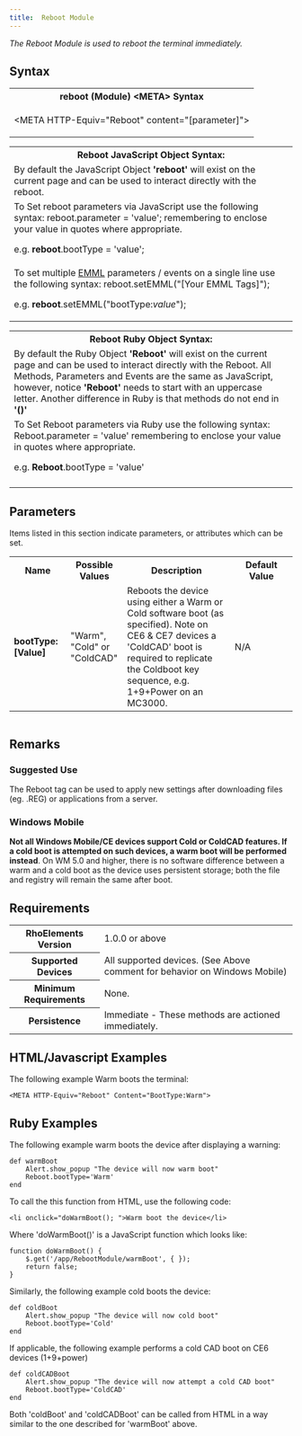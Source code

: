 ```yaml
---
title:  Reboot Module
---
```

*The Reboot Module is used to reboot the terminal immediately.*

## Syntax
<table class="re-table">
	<tr>
		<th class="tableHeading">reboot (Module) &lt;META&gt; Syntax</th>
	</tr>
	<tr>
		<td class="clsSyntaxCells clsOddRow"><p>&lt;META HTTP-Equiv="Reboot" content="[parameter]"&gt;</p></td>
	</tr>
</table>

<table class="re-table">
	<tr>
		<th class="tableHeading">Reboot JavaScript Object Syntax:</th>
	</tr>
	<tr>
		<td class="clsSyntaxCells clsOddRow">By default the JavaScript Object <b>'reboot'</b> will exist on the current page and can be used to interact directly with the reboot.</td>
	</tr>
	<tr>
		<td class="clsSyntaxCells clsEvenRow">To Set reboot parameters via JavaScript use the following syntax: reboot.parameter = 'value'; remembering to enclose your value in quotes where appropriate.<P/>e.g. <b>reboot</b>.bootType = 'value';</td>
	</tr>
	<tr>
		<td class="clsSyntaxCells clsOddRow">To set multiple <a href="/rhoelements/EMMLOverview">EMML</a> parameters / events on a single line use the following syntax: reboot.setEMML("[Your EMML Tags]");<P/>e.g. <b>reboot</b>.setEMML("bootType:<i>value</i>");</td>
	</tr>
</table>

<table class="re-table">
	<tr>
		<th class="tableHeading">Reboot Ruby Object Syntax:</th>
	</tr>
	<tr>
		<td class="clsSyntaxCells clsOddRow">By default the Ruby Object <b>'Reboot'</b> will exist on the current page and can be used to interact directly with the Reboot. All Methods, Parameters and Events are the same as JavaScript, however, notice <b>'Reboot'</b> needs to start with an uppercase letter. Another difference in Ruby is that methods do not end in <b>'()'</b></td>
	</tr>
	<tr>
		<td class="clsSyntaxCells clsEvenRow">To Set Reboot parameters via Ruby use the following syntax: Reboot.parameter = 'value' remembering to enclose your value in quotes where appropriate.<P/>e.g. <b>Reboot</b>.bootType = 'value'</td>
	</tr>
	<tr>
		<td class="clsSyntaxCells clsOddRow"/>
	</tr>
</table>

## Parameters
Items listed in this section indicate parameters, or attributes which can be set.
<table class="re-table">
	<col width="20%"/>
	<col width="20%"/>
	<col width="38%"/>
	<col width="22%"/>
	<tr>
		<th class="tableHeading">Name</th>
		<th class="tableHeading">Possible Values</th>
		<th class="tableHeading">Description</th>
		<th class="tableHeading">Default Value</th>
	</tr>
	<tr>
		<td class="clsSyntaxCells clsOddRow"><b>bootType:[Value]</b></td>
		<td class="clsSyntaxCells clsOddRow">"Warm", "Cold" or "ColdCAD"</td>
		<td class="clsSyntaxCells clsOddRow">Reboots the device using either a Warm or Cold software boot (as specified). Note on CE6 & CE7 devices a 'ColdCAD' boot is required to replicate the Coldboot key sequence, e.g. 1+9+Power on an MC3000.</td>
		<td class="clsSyntaxCells clsOddRow">N/A</td>
	</tr>
</table>

<table class="re-table">
	<col width="78%"/>
	<col width="8%"/>
	<col width="1%"/>
	<col width="5%"/>
	<col width="1%"/>
	<col width="5%"/>
	<col width="2%"/>
</table>

## Remarks
### Suggested Use
The Reboot tag can be used to apply new settings after downloading files (eg. .REG) or applications from a server.

### Windows Mobile
**Not all Windows Mobile/CE devices support Cold or ColdCAD features. If a cold boot is attempted on such devices, a warm boot will be performed instead**. On WM 5.0 and higher, there is no software difference between a warm and a cold boot as the device uses persistent storage; both the file and registry will remain the same after boot.

## Requirements
<table class="re-table">
	<tr>
		<th class="tableHeading">RhoElements Version</th>
		<td class="clsSyntaxCell clsEvenRow">1.0.0 or above</td>
	</tr>
	<tr>
		<th class="tableHeading">Supported Devices</th>
		<td class="clsSyntaxCell clsOddRow">All supported devices. (See Above comment for behavior on Windows Mobile)</td>
	</tr>
	<tr>
		<th class="tableHeading">Minimum Requirements</th>
		<td class="clsSyntaxCell clsOddRow">None.</td>
	</tr>
	<tr>
		<th class="tableHeading">Persistence</th>
		<td class="clsSyntaxCell clsEvenRow">Immediate - These methods are actioned immediately.</td>
	</tr>
</table>

## HTML/Javascript Examples
The following example Warm boots the terminal:

	<META HTTP-Equiv="Reboot" Content="BootType:Warm">

## Ruby Examples
The following example warm boots the device after displaying a warning:

	def warmBoot
		Alert.show_popup "The device will now warm boot"
		Reboot.bootType='Warm'
	end

To call the this function from HTML, use the following code:

	<li onclick="doWarmBoot(); ">Warm boot the device</li>

Where 'doWarmBoot()' is a JavaScript function which looks like:

	function doWarmBoot() {
		$.get('/app/RebootModule/warmBoot', { });
		return false;
	}

Similarly, the following example cold boots the device:

	def coldBoot
		Alert.show_popup "The device will now cold boot"
		Reboot.bootType='Cold'
	end

If applicable, the following example performs a cold CAD boot on CE6 devices (1+9+power)

	def coldCADBoot
		Alert.show_popup "The device will now attempt a cold CAD boot"
		Reboot.bootType='ColdCAD'
	end

Both 'coldBoot' and 'coldCADBoot' can be called from HTML in a way similar to the one described for 'warmBoot' above.
